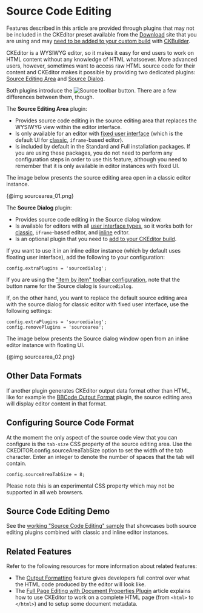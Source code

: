 <!--
Copyright (c) 2003-2016, CKSource - Frederico Knabben. All rights reserved.
For licensing, see LICENSE.md.
-->

# Source Code Editing

<p class="requirements">
	Features described in this article are provided through plugins that may not be included in the CKEditor preset available from the <a href="http://ckeditor.com/download">Download</a> site that you are using and may <a href="#!/guide/dev_plugins">need to be added to your custom build</a> with <a href="http://ckeditor.com/builder">CKBuilder</a>.
</p>

CKEditor is a WYSIWYG editor, so it makes it easy for end users to work on HTML content without any knowledge of HTML whatsoever. More advanced users, however, sometimes want to access raw HTML source code for their content and CKEditor makes it possible by providing two dedicated plugins: [Source Editing Area](http://ckeditor.com/addon/sourcearea) and [Source Dialog](http://ckeditor.com/addon/sourcedialog).

Both plugins introduce the <img class="inline" src="guides/dev_sourcearea/sourcearea_03.png" alt="Source" title="Source"> toolbar button. There are a few differences between them, though.

The **Source Editing Area** plugin:

* Provides source code editing in the source editing area that replaces the WYSIWYG view within the editor interface.
* Is only available for an editor with [fixed user interface](#!/guide/dev_uitypes-section-fixed-user-interface) (which is the default UI for [classic](#!/guide/dev_framed), `iframe`-based editor).
* Is included by default in the Standard and Full installation packages. If you are using these packages, you do not need to perform any configuration steps in order to use this feature, although you need to remember that it is only available in editor instances with fixed UI.

The image below presents the source editing area open in a classic editor instance.

{@img sourcearea_01.png}

The **Source Dialog** plugin:

* Provides source code editing in the Source dialog window.
* Is available for editors with all [user interface types](#!/guide/dev_uitypes), so it works both for [classic](#!/guide/dev_framed), `iframe`-based editor, and [inline](#!/guide/dev_inline) editor.
* Is an optional plugin that you need to [add to your CKEditor build](#!/guide/dev_plugins).

If you want to use it in an inline editor instance (which by default uses floating user interface), add the following to your configuration:

	config.extraPlugins = 'sourcedialog';

<p class="tip">If you are using the <a href="#!/guide/dev_toolbar-section-%22item-by-item%22-configuration">"item by item" toolbar configuration</a>, note that the button name for the Source dialog is <code>Source<b>d</b>ialog</code>.</p>

If, on the other hand, you want to replace the default source editing area with the source dialog for classic editor with fixed user interface, use the following settings:

	config.extraPlugins = 'sourcedialog';
	config.removePlugins = 'sourcearea';

The image below presents the Source dialog window open from an inline editor instance with floating UI.

{@img sourcearea_02.png}

## Other Data Formats

If another plugin generates CKEditor output data format other than HTML, like for example the [BBCode Output Format](#!/guide/dev_bbcode) plugin, the source editing area will display editor content in that format.

## Configuring Source Code Format

At the moment the only aspect of the source code view that you can configure is the `tab-size` CSS property of the source editing area. Use the CKEDITOR.config.sourceAreaTabSize option to set the width of the tab character. Enter an integer
to denote the number of spaces that the tab will contain.

	config.sourceAreaTabSize = 8;

Please note this is an experimental CSS property which may not be supported in all web browsers.

## Source Code Editing Demo

See the [working "Source Code Editing" sample](http://sdk.ckeditor.com/samples/sourcearea.html) that showcases both source editing plugins combined with classic and inline editor instances.

## Related Features

Refer to the following resources for more information about related features:

* The [Output Formatting](#!/guide/dev_output_format) feature gives developers full control over what the HTML code produced by the editor will look like.
* The [Full Page Editing with Document Properties Plugin](#!/guide/dev_fullpage) article explains how to use CKEditor to work on a complete HTML page (from `<html>` to `</html>`) and to setup some document metadata.